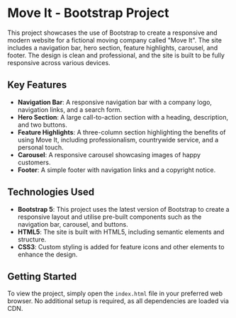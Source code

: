 # Move It - Bootstrap Project

This project showcases the use of Bootstrap to create a responsive and modern website for a fictional moving company called "Move It". The site includes a navigation bar, hero section, feature highlights, carousel, and footer. The design is clean and professional, and the site is built to be fully responsive across various devices.

## Key Features

- **Navigation Bar**: A responsive navigation bar with a company logo, navigation links, and a search form.
- **Hero Section**: A large call-to-action section with a heading, description, and two buttons.
- **Feature Highlights**: A three-column section highlighting the benefits of using Move It, including professionalism, countrywide service, and a personal touch.
- **Carousel**: A responsive carousel showcasing images of happy customers.
- **Footer**: A simple footer with navigation links and a copyright notice.

## Technologies Used

- **Bootstrap 5**: This project uses the latest version of Bootstrap to create a responsive layout and utilise pre-built components such as the navigation bar, carousel, and buttons.
- **HTML5**: The site is built with HTML5, including semantic elements and structure.
- **CSS3**: Custom styling is added for feature icons and other elements to enhance the design.

## Getting Started

To view the project, simply open the `index.html` file in your preferred web browser. No additional setup is required, as all dependencies are loaded via CDN.
